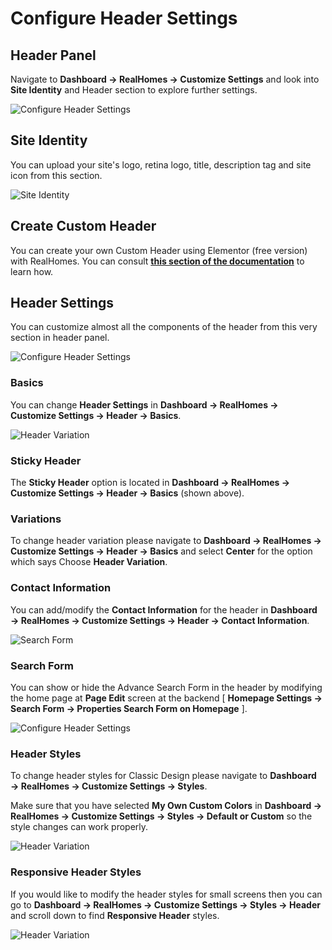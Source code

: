 # Configure Header Settings

## **Header Panel**

Navigate to **Dashboard → RealHomes → Customize Settings** and look into **Site Identity** and Header section to explore further settings.

![Configure Header Settings](images/home-setup/header_settings.png)

## **Site Identity**

You can upload your site's logo, retina logo, title, description tag and site icon from this section.

![Site Identity](images/home-setup/site-identity.png)

## Create Custom Header

You can create your own Custom Header using Elementor (free version) with RealHomes. You can consult <strong><a href="https://realhomes.io/documentation/custom-header-footer-elementor/">this section of the documentation</a></strong> to learn how.

## **Header Settings**

You can customize almost all the components of the header from this very section in header panel.

![Configure Header Settings](images/home-setup/header_classic.png)

### **Basics**

You can change **Header Settings** in **Dashboard → RealHomes → Customize Settings → Header → Basics**.

![Header Variation](images/header/header-settings-basics-classic.png)

### **Sticky Header**

The **Sticky Header** option is located in **Dashboard → RealHomes → Customize Settings → Header → Basics** (shown above).

### **Variations**

To change header variation please navigate to **Dashboard → RealHomes → Customize Settings → Header → Basics** and select **Center** for the option which says Choose **Header Variation**.

### **Contact Information**

You can add/modify the **Contact Information** for the header in **Dashboard → RealHomes → Customize Settings → Header → Contact Information**.

![Search Form](images/header/header_contact_information_classic.png)

### **Search Form**

You can show or hide the Advance Search Form in the header by modifying the home page at **Page Edit** screen at the backend [ **Homepage Settings → Search Form → Properties Search Form on Homepage** ].

![Configure Header Settings](images/header/header_search_form__classic.png)

### **Header Styles**

To change header styles for Classic Design please navigate to **Dashboard → RealHomes → Customize Settings → Styles**.

Make sure that you have selected **My Own Custom Colors** in **Dashboard → RealHomes → Customize Settings → Styles → Default or Custom** so the style changes can work properly.

![Header Variation](images/home-setup/header_styles_classic.png)

### **Responsive Header Styles**

If you would like to modify the header styles for small screens then you can go to **Dashboard → RealHomes → Customize Settings → Styles → Header** and scroll down to find **Responsive Header** styles.

![Header Variation](images/header/header_responsive_styles_classic.png)